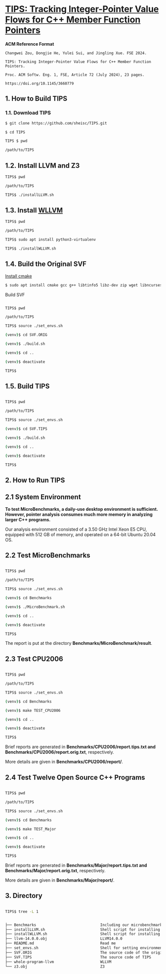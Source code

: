 # [TIPS: Tracking Integer-Pointer Value Flows for C++ Member Function Pointers](https://doi.org/10.1145/3660779)


**ACM Reference Format**

```
Changwei Zou, Dongjie He, Yulei Sui, and Jingling Xue. FSE 2024. 

TIPS: Tracking Integer-Pointer Value Flows for C++ Member Function Pointers. 

Proc. ACM Softw. Eng. 1, FSE, Article 72 (July 2024), 23 pages. 

https://doi.org/10.1145/3660779
```

## 1. How to Build TIPS 

### 1.1. Download TIPS


```sh
$ git clone https://github.com/sheisc/TIPS.git

$ cd TIPS

TIPS $ pwd

/path/to/TIPS

```

## 1.2. Install LLVM and Z3

```sh
TIPS$ pwd

/path/to/TIPS

TIPS$ ./installLLVM.sh

```

## 1.3. Install [WLLVM](https://github.com/travitch/whole-program-llvm)

```sh
TIPS$ pwd

/path/to/TIPS

TIPS$ sudo apt install python3-virtualenv

TIPS$ ./installWLLVM.sh

```

## 1.4. Build the Original SVF

[Install cmake](https://github.com/svf-tools/SVF/wiki/Setup-Guide#getting-started)

```sh
$ sudo apt install cmake gcc g++ libtinfo5 libz-dev zip wget libncurses5-dev
```

Build SVF



```sh

TIPS$ pwd

/path/to/TIPS

TIPS$ source ./set_envs.sh

(venv)$ cd SVF.ORIG

(venv)$ ./build.sh

(venv)$ cd ..

(venv)$ deactivate

TIPS$

```

## 1.5. Build TIPS

```sh

TIPS$ pwd

/path/to/TIPS

TIPS$ source ./set_envs.sh

(venv)$ cd SVF.TIPS

(venv)$ ./build.sh

(venv)$ cd ..

(venv)$ deactivate

TIPS$

```

## 2. How to Run TIPS 

## 2.1 System Environment

<b>
To test MicroBenchmarks, a daily-use desktop environment is sufficient.
</b>

<b>
However, pointer analysis consumes much more memory in analyzing larger C++ programs.
</b>

Our analysis environment consisted of a 3.50 GHz Intel Xeon E5 CPU, 
equipped with 512 GB of memory, and operated on a 64-bit Ubuntu 20.04 OS.

## 2.2 Test MicroBenchmarks

```sh

TIPS$ pwd

/path/to/TIPS

TIPS$ source ./set_envs.sh

(venv)$ cd Benchmarks

(venv)$ ./MicroBenchmark.sh

(venv)$ cd ..

(venv)$ deactivate

TIPS$

```

The report is put at the directory **Benchmarks/MicroBenchmark/result**.


## 2.3 Test CPU2006

```sh

TIPS$ pwd

/path/to/TIPS

TIPS$ source ./set_envs.sh

(venv)$ cd Benchmarks

(venv)$ make TEST_CPU2006

(venv)$ cd ..

(venv)$ deactivate

TIPS$

```

Brief reports are generated in **Benchmarks/CPU2006/report.tips.txt and Benchmarks/CPU2006/report.orig.txt**, respectively.

More details are given in **Benchmarks/CPU2006/report/**.

## 2.4 Test Twelve Open Source C++ Programs

```sh

TIPS$ pwd

/path/to/TIPS

TIPS$ source ./set_envs.sh

(venv)$ cd Benchmarks

(venv)$ make TEST_Major

(venv)$ cd ..

(venv)$ deactivate

TIPS$

```

Brief reports are generated in **Benchmarks/Major/report.tips.txt and Benchmarks/Major/report.orig.txt**, respectively.

More details are given in **Benchmarks/Major/report/**.

## 3. Directory

```sh

TIPS$ tree -L 1


├── Benchmarks                             Including our microbenchmarks, CPU2006 and open-cource c++ programs
├── installLLVM.sh                         Shell script for installing LLVM and Z3
├── installWLLVM.sh                        Shell script for installing WLLVM
├── llvm-14.0.0.obj                        LLVM14.0.0
├── README.md                              Read me
├── set_envs.sh                            Shell for setting environment variables
├── SVF.ORIG                               The source code of the original SVF
├── SVF.TIPS                               The source code of TIPS
├── whole-program-llvm                     WLLVM
└── z3.obj                                 Z3



```

